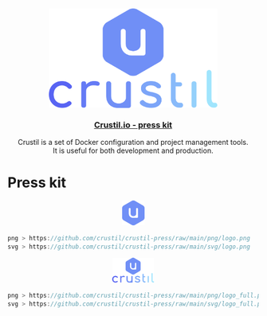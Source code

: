 <h3 align="center">
  <a href="https://crustil.io">
   <img src="./png/logo_full.png" height="200px"><br /><br />
   Crustil.io - press kit</a>
</h3>

<p align="center">
  Crustil is a set of Docker configuration and project management tools.<br />
  It is useful for both development and production.
</p>


# Press kit

<p align="center">
  <img src="./png/logo.png" height="50px">
</p>

```ts
png > https://github.com/crustil/crustil-press/raw/main/png/logo.png
svg > https://github.com/crustil/crustil-press/raw/main/svg/logo.png
```

<p align="center">
  <img src="./png/logo_full.png" height="50px">
</p>

```ts
png > https://github.com/crustil/crustil-press/raw/main/png/logo_full.png
svg > https://github.com/crustil/crustil-press/raw/main/svg/logo_full.png
```
